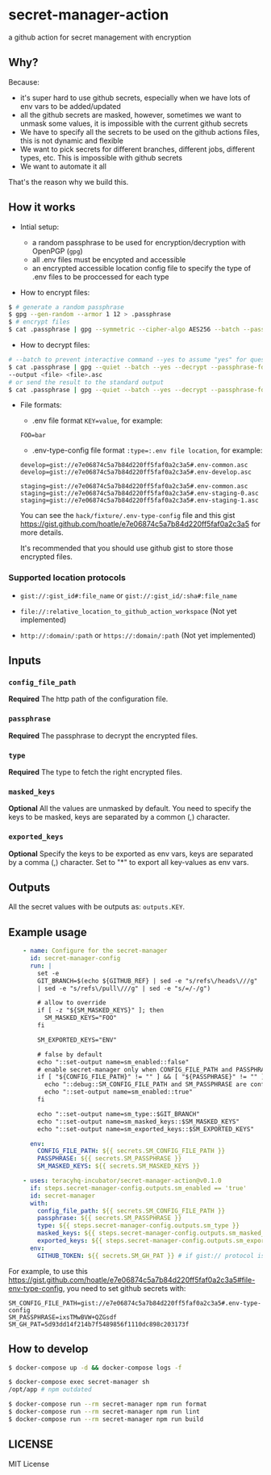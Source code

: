 # secret-manager-action

a github action for secret management with encryption

## Why?

Because:

- it's super hard to use github secrets, especially when we have lots of env vars to be added/updated
- all the github secrets are masked, however, sometimes we want to unmask some values, it is
  impossible with the current github secrets
- We have to specify all the secrets to be used on the github actions files, this is not dynamic and flexible
- We want to pick secrets for different branches, different jobs, different types, etc. This is impossible
  with github secrets
- We want to automate it all

That's the reason why we build this.

## How it works

- Intial setup:
  + a random passphrase to be used for encryption/decryption with OpenPGP (`gpg`)
  + all .env files must be encypted and accessible
  + an encrypted accessible location config file to specify the type of .env files to be proccessed
    for each type

- How to encrypt files:

```bash
$ # generate a random passphrase
$ gpg --gen-random --armor 1 12 > .passphrase
$ # encrypt files
$ cat .passphrase | gpg --symmetric --cipher-algo AES256 --batch --passphrase-fd 0 --armor <file>
```

- How to decrypt files:

```bash
# --batch to prevent interactive command --yes to assume "yes" for questions
$ cat .passphrase | gpg --quiet --batch --yes --decrypt --passphrase-fd=0 \
--output <file> <file>.asc
# or send the result to the standard output
$ cat .passphrase | gpg --quiet --batch --yes --decrypt --passphrase-fd=0 <file>.asc
```

- File formats:
  + .env file format `KEY=value`, for example:
  ```
  FOO=bar
  ```
  + .env-type-config file format `:type=:.env file location`, for example:

  ```
  develop=gist://e7e06874c5a7b84d220ff5faf0a2c3a5#.env-common.asc
  develop=gist://e7e06874c5a7b84d220ff5faf0a2c3a5#.env-develop.asc

  staging=gist://e7e06874c5a7b84d220ff5faf0a2c3a5#.env-common.asc
  staging=gist://e7e06874c5a7b84d220ff5faf0a2c3a5#.env-staging-0.asc
  staging=gist://e7e06874c5a7b84d220ff5faf0a2c3a5#.env-staging-1.asc
  ```

  You can see the `hack/fixture/.env-type-config` file and this gist https://gist.github.com/hoatle/e7e06874c5a7b84d220ff5faf0a2c3a5 for more details.

  It's recommended that you should use github gist to store those encrypted files.


### Supported location protocols

- `gist://:gist_id#:file_name` or `gist://:gist_id/:sha#:file_name`

- `file://:relative_location_to_github_action_workspace` (Not yet implemented)

- `http://:domain/:path` or `https://:domain/:path` (Not yet implemented)


## Inputs

### `config_file_path`

**Required** The http path of the configuration file.

### `passphrase`

**Required** The passphrase to decrypt the encrypted files.

### `type`

**Required** The type to fetch the right encrypted files.

### `masked_keys`

**Optional** All the values are unmasked by default. You need to specify the keys to be masked,
             keys are separated by a common (,) character.

### `exported_keys`

**Optional**  Specify the keys to be exported as env vars, keys are separated by a comma (,) character.
              Set to "\*" to export all key-values as env vars.

## Outputs

All the secret values with be outputs as: `outputs.KEY`.


## Example usage

```yaml
    - name: Configure for the secret-manager
      id: secret-manager-config
      run: |
        set -e
        GIT_BRANCH=$(echo ${GITHUB_REF} | sed -e "s/refs\/heads\///g" | sed -e "s/refs\/tags\///g" \
        | sed -e "s/refs\/pull\///g" | sed -e "s/=/-/g")

        # allow to override
        if [ -z "${SM_MASKED_KEYS}" ]; then
          SM_MASKED_KEYS="FOO"
        fi

        SM_EXPORTED_KEYS="ENV"

        # false by default
        echo "::set-output name=sm_enabled::false"
        # enable secret-manager only when CONFIG_FILE_PATH and PASSPHRASE are configured
        if [ "${CONFIG_FILE_PATH}" != "" ] && [ "${PASSPHRASE}" != "" ]; then
          echo "::debug::SM_CONFIG_FILE_PATH and SM_PASSPHRASE are configured"
          echo "::set-output name=sm_enabled::true"
        fi

        echo "::set-output name=sm_type::$GIT_BRANCH"
        echo "::set-output name=sm_masked_keys::$SM_MASKED_KEYS"
        echo "::set-output name=sm_exported_keys::$SM_EXPORTED_KEYS"

      env:
        CONFIG_FILE_PATH: ${{ secrets.SM_CONFIG_FILE_PATH }}
        PASSPHRASE: ${{ secrets.SM_PASSPHRASE }}
        SM_MASKED_KEYS: ${{ secrets.SM_MASKED_KEYS }}

    - uses: teracyhq-incubator/secret-manager-action@v0.1.0
      if: steps.secret-manager-config.outputs.sm_enabled == 'true'
      id: secret-manager
      with:
        config_file_path: ${{ secrets.SM_CONFIG_FILE_PATH }}
        passphrase: ${{ secrets.SM_PASSPHRASE }}
        type: ${{ steps.secret-manager-config.outputs.sm_type }}
        masked_keys: ${{ steps.secret-manager-config.outputs.sm_masked_keys }}
        exported_keys: ${{ steps.secret-manager-config.outputs.sm_exported_keys }}
      env:
        GITHUB_TOKEN: ${{ secrets.SM_GH_PAT }} # if gist:// protocol is used
```

For example, to use this https://gist.github.com/hoatle/e7e06874c5a7b84d220ff5faf0a2c3a5#file-env-type-config,
you need to set github secrets with:

```
SM_CONFIG_FILE_PATH=gist://e7e06874c5a7b84d220ff5faf0a2c3a5#.env-type-config
SM_PASSPHRASE=ixsTMwBVW+QZGsdf
SM_GH_PAT=5d93dd14f214b7f5489856f1110dc898c203173f
```


## How to develop

```bash
$ docker-compose up -d && docker-compose logs -f
```

```bash
$ docker-compose exec secret-manager sh
/opt/app # npm outdated
```

```bash
$ docker-compose run --rm secret-manager npm run format
$ docker-compose run --rm secret-manager npm run lint
$ docker-compose run --rm secret-manager npm run build
```

## LICENSE

MIT License
